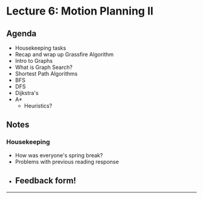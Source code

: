 # Lecture 6: Motion Planning II

## Agenda
- Housekeeping tasks
- Recap and wrap up Grassfire Algorithm
- Intro to Graphs
- What is Graph Search?
- Shortest Path Algorithms
- BFS
- DFS
- Dijkstra's
- A*
  - Heuristics?

## Notes

### Housekeeping
- How was everyone's spring break?
- Problems with previous reading response
- Feedback form!
  - 

---
